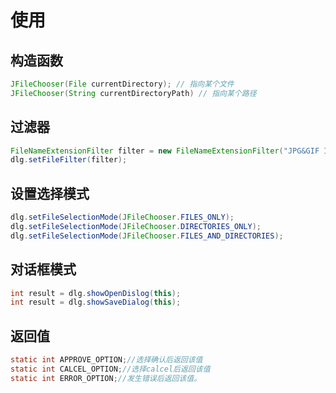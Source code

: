 # 使用

## 构造函数

```java
JFileChooser(File currentDirectory); // 指向某个文件
JFileChooser(String currentDirectoryPath) // 指向某个路径
```
## 过滤器
```java
FileNameExtensionFilter filter = new FileNameExtensionFilter("JPG&GIF Images","jpg","gif");
dlg.setFileFilter(filter);
```

## 设置选择模式
```java
dlg.setFileSelectionMode(JFileChooser.FILES_ONLY);
dlg.setFileSelectionMode(JFileChooser.DIRECTORIES_ONLY);
dlg.setFileSelectionMode(JFileChooser.FILES_AND_DIRECTORIES);
```

## 对话框模式
```java
int result = dlg.showOpenDislog(this);
int result = dlg.showSaveDialog(this);
```

## 返回值
```java
static int APPROVE_OPTION;//选择确认后返回该值
static int CALCEL_OPTION;//选择calcel后返回该值
static int ERROR_OPTION;//发生错误后返回该值。
```